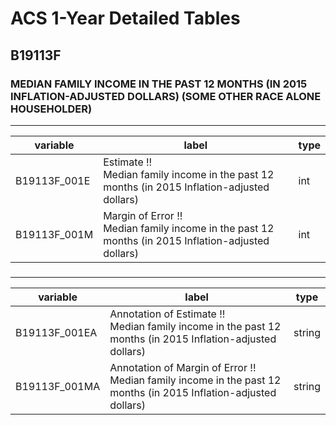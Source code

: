 # ACS 1-Year Detailed Tables

## B19113F

### MEDIAN FAMILY INCOME IN THE PAST 12 MONTHS (IN 2015 INFLATION-ADJUSTED DOLLARS) (SOME OTHER RACE ALONE HOUSEHOLDER)

___

| variable | label | type |
| ----- | ----- | ----- |
| B19113F_001E | Estimate !!<br>Median family income in the past 12 months (in 2015 Inflation-adjusted dollars) | int |
| B19113F_001M | Margin of Error !!<br>Median family income in the past 12 months (in 2015 Inflation-adjusted dollars) | int |
### 

___

| variable | label | type |
| ----- | ----- | ----- |
| B19113F_001EA | Annotation of Estimate !!<br>Median family income in the past 12 months (in 2015 Inflation-adjusted dollars) | string |
| B19113F_001MA | Annotation of Margin of Error !!<br>Median family income in the past 12 months (in 2015 Inflation-adjusted dollars) | string |

